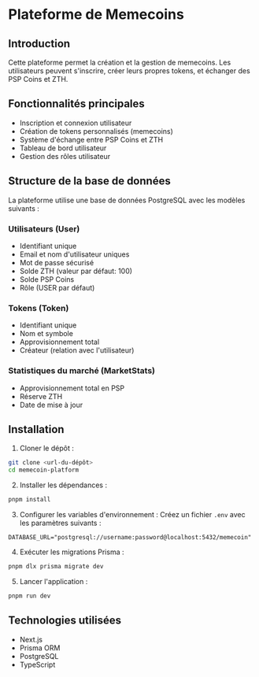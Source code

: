 # Plateforme de Memecoins

## Introduction
Cette plateforme permet la création et la gestion de memecoins. Les utilisateurs peuvent s'inscrire, créer leurs propres tokens, et échanger des PSP Coins et ZTH.

## Fonctionnalités principales
- Inscription et connexion utilisateur
- Création de tokens personnalisés (memecoins)
- Système d'échange entre PSP Coins et ZTH
- Tableau de bord utilisateur
- Gestion des rôles utilisateur

## Structure de la base de données
La plateforme utilise une base de données PostgreSQL avec les modèles suivants :

### Utilisateurs (User)
- Identifiant unique
- Email et nom d'utilisateur uniques
- Mot de passe sécurisé
- Solde ZTH (valeur par défaut: 100)
- Solde PSP Coins
- Rôle (USER par défaut)

### Tokens (Token)
- Identifiant unique
- Nom et symbole
- Approvisionnement total
- Créateur (relation avec l'utilisateur)

### Statistiques du marché (MarketStats)
- Approvisionnement total en PSP
- Réserve ZTH
- Date de mise à jour

## Installation

1. Cloner le dépôt :
```bash
git clone <url-du-dépôt>
cd memecoin-platform
```

2. Installer les dépendances :
```bash
pnpm install
```

3. Configurer les variables d'environnement :
Créez un fichier `.env` avec les paramètres suivants :
```
DATABASE_URL="postgresql://username:password@localhost:5432/memecoin"
```

4. Exécuter les migrations Prisma :
```bash
pnpm dlx prisma migrate dev
```

5. Lancer l'application :
```bash
pnpm run dev
```

## Technologies utilisées
- Next.js
- Prisma ORM
- PostgreSQL
- TypeScript
